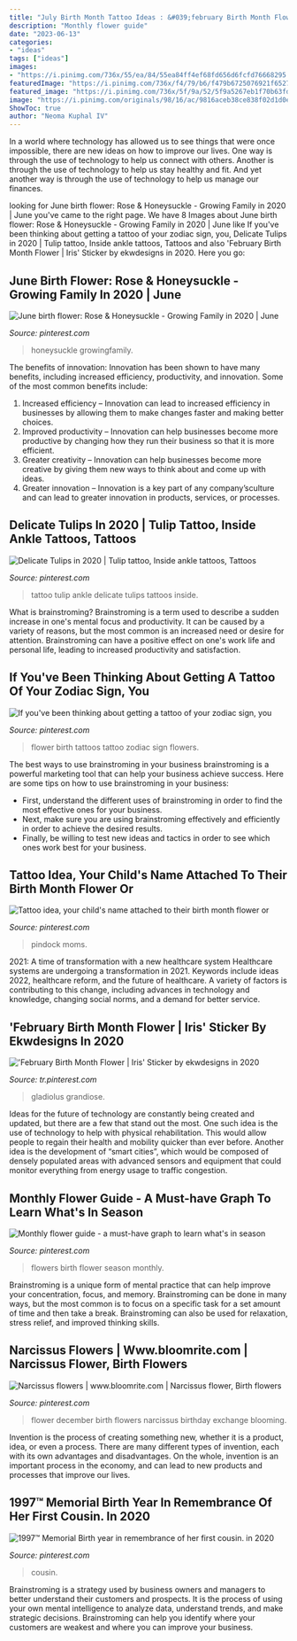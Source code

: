 ```yaml
---
title: "July Birth Month Tattoo Ideas : &#039;february Birth Month Flower"
description: "Monthly flower guide"
date: "2023-06-13"
categories:
- "ideas"
tags: ["ideas"]
images:
- "https://i.pinimg.com/736x/55/ea/84/55ea84ff4ef68fd656d6fcfd76668295.jpg"
featuredImage: "https://i.pinimg.com/736x/f4/79/b6/f479b6725076921f6527bbcb2e9a4697--december-birth-flowers-narcissus-flower.jpg"
featured_image: "https://i.pinimg.com/736x/5f/9a/52/5f9a5267eb1f70b63fd8ff5fb1bf8d55.jpg"
image: "https://i.pinimg.com/originals/98/16/ac/9816aceb38ce838f02d1d0eb4d6af884.jpg"
ShowToc: true
author: "Neoma Kuphal IV"
---
```



In a world where technology has allowed us to see things that were once impossible, there are new ideas on how to improve our lives. One way is through the use of technology to help us connect with others. Another is through the use of technology to help us stay healthy and fit. And yet another way is through the use of technology to help us manage our finances.

	

		
looking for June birth flower: Rose &amp; Honeysuckle - Growing Family in 2020 | June you've came to the right page. We have 8 Images about June birth flower: Rose &amp; Honeysuckle - Growing Family in 2020 | June like If you&#039;ve been thinking about getting a tattoo of your zodiac sign, you, Delicate Tulips in 2020 | Tulip tattoo, Inside ankle tattoos, Tattoos and also &#039;February Birth Month Flower | Iris&#039; Sticker by ekwdesigns in 2020. Here you go:
		
    
## June Birth Flower: Rose &amp; Honeysuckle - Growing Family In 2020 | June

<img loading=lazy src="https://i.pinimg.com/originals/a2/cf/8f/a2cf8f9f1754caa688f5a8294db41713.jpg" onerror="this.onerror=null;this.src='https://tse4.mm.bing.net/th?id=OIP._bWNgUbYnqg76XUWuX-spQHaMF&amp;pid=15.1';" alt="June birth flower: Rose &amp; Honeysuckle - Growing Family in 2020 | June">

_Source: pinterest.com_

>honeysuckle growingfamily. 

	

The benefits of innovation:
Innovation has been shown to have many benefits, including increased efficiency, productivity, and innovation. Some of the most common benefits include: 
1. Increased efficiency – Innovation can lead to increased efficiency in businesses by allowing them to make changes faster and making better choices. 
2. Improved productivity – Innovation can help businesses become more productive by changing how they run their business so that it is more efficient. 
3. Greater creativity – Innovation can help businesses become more creative by giving them new ways to think about and come up with ideas. 
4. Greater innovation – Innovation is a key part of any company’sculture and can lead to greater innovation in products, services, or processes.

    
## Delicate Tulips In 2020 | Tulip Tattoo, Inside Ankle Tattoos, Tattoos

<img loading=lazy src="https://i.pinimg.com/originals/57/21/f9/5721f938499f2fc9c4970ce46ce2b968.jpg" onerror="this.onerror=null;this.src='https://tse3.mm.bing.net/th?id=OIP.UeE3t25LAd9LTJn3xIVpDwHaJ4&amp;pid=15.1';" alt="Delicate Tulips in 2020 | Tulip tattoo, Inside ankle tattoos, Tattoos">

_Source: pinterest.com_

>tattoo tulip ankle delicate tulips tattoos inside. 

	

What is brainstroming?
Brainstroming is a term used to describe a sudden increase in one's mental focus and productivity. It can be caused by a variety of reasons, but the most common is an increased need or desire for attention. Brainstroming can have a positive effect on one's work life and personal life, leading to increased productivity and satisfaction.

    
## If You&#039;ve Been Thinking About Getting A Tattoo Of Your Zodiac Sign, You

<img loading=lazy src="https://i.pinimg.com/736x/29/33/83/293383bbac3e5fe7a4e27e052ad66a8a.jpg" onerror="this.onerror=null;this.src='https://tse3.mm.bing.net/th?id=OIP.FwlndTo7THxhPRo5GmQ5gQHaHa&amp;pid=15.1';" alt="If you&#039;ve been thinking about getting a tattoo of your zodiac sign, you">

_Source: pinterest.com_

>flower birth tattoos tattoo zodiac sign flowers. 

	

The best ways to use brainstroming in your business
brainstroming is a powerful marketing tool that can help your business achieve success. Here are some tips on how to use brainstroming in your business: 
- First, understand the different uses of brainstroming in order to find the most effective ones for your business. 
- Next, make sure you are using brainstroming effectively and efficiently in order to achieve the desired results. 
- Finally, be willing to test new ideas and tactics in order to see which ones work best for your business.

    
## Tattoo Idea, Your Child&#039;s Name Attached To Their Birth Month Flower Or

<img loading=lazy src="https://i.pinimg.com/originals/98/16/ac/9816aceb38ce838f02d1d0eb4d6af884.jpg" onerror="this.onerror=null;this.src='https://tse3.mm.bing.net/th?id=OIP.PxtpNsjm8p4FGl-JpbwYKAAAAA&amp;pid=15.1';" alt="Tattoo idea, your child&#039;s name attached to their birth month flower or">

_Source: pinterest.com_

>pindock moms. 

	

2021: A time of transformation with a new healthcare system
Healthcare systems are undergoing a transformation in 2021. Keywords include ideas 2022, healthcare reform, and the future of healthcare. A variety of factors is contributing to this change, including advances in technology and knowledge, changing social norms, and a demand for better service.

    
## &#039;February Birth Month Flower | Iris&#039; Sticker By Ekwdesigns In 2020

<img loading=lazy src="https://i.pinimg.com/736x/55/ea/84/55ea84ff4ef68fd656d6fcfd76668295.jpg" onerror="this.onerror=null;this.src='https://tse3.mm.bing.net/th?id=OIP.LcEuRSt20zuVPz15flSkFQHaJ3&amp;pid=15.1';" alt="&#039;February Birth Month Flower | Iris&#039; Sticker by ekwdesigns in 2020">

_Source: tr.pinterest.com_

>gladiolus grandiose. 

	

Ideas for the future of technology are constantly being created and updated, but there are a few that stand out the most. One such idea is the use of technology to help with physical rehabilitation. This would allow people to regain their health and mobility quicker than ever before. Another idea is the development of “smart cities”, which would be composed of densely populated areas with advanced sensors and equipment that could monitor everything from energy usage to traffic congestion.

    
## Monthly Flower Guide - A Must-have Graph To Learn What&#039;s In Season

<img loading=lazy src="https://i.pinimg.com/736x/f7/d2/5f/f7d25f6c0149b6a3a7e9865ec1bd3934.jpg" onerror="this.onerror=null;this.src='https://tse1.mm.bing.net/th?id=OIP.6298NuN07UVFLcsAd1AotgHaJ6&amp;pid=15.1';" alt="Monthly flower guide - a must-have graph to learn what&#039;s in season">

_Source: pinterest.com_

>flowers birth flower season monthly. 

	

Brainstroming is a unique form of mental practice that can help improve your concentration, focus, and memory. Brainstroming can be done in many ways, but the most common is to focus on a specific task for a set amount of time and then take a break. Brainstroming can also be used for relaxation, stress relief, and improved thinking skills.

    
## Narcissus Flowers | Www.bloomrite.com | Narcissus Flower, Birth Flowers

<img loading=lazy src="https://i.pinimg.com/736x/f4/79/b6/f479b6725076921f6527bbcb2e9a4697--december-birth-flowers-narcissus-flower.jpg" onerror="this.onerror=null;this.src='https://tse4.mm.bing.net/th?id=OIP.l1pdmM91AmE8owxkn18gHQHaJ4&amp;pid=15.1';" alt="Narcissus flowers | www.bloomrite.com | Narcissus flower, Birth flowers">

_Source: pinterest.com_

>flower december birth flowers narcissus birthday exchange blooming. 

	

Invention is the process of creating something new, whether it is a product, idea, or even a process. There are many different types of invention, each with its own advantages and disadvantages. On the whole, invention is an important process in the economy, and can lead to new products and processes that improve our lives.

    
## 1997™️ Memorial Birth Year In Remembrance Of Her First Cousin. In 2020

<img loading=lazy src="https://i.pinimg.com/736x/5f/9a/52/5f9a5267eb1f70b63fd8ff5fb1bf8d55.jpg" onerror="this.onerror=null;this.src='https://tse3.mm.bing.net/th?id=OIP.pmmPoCD39bVs0Qs_vFOXwwAAAA&amp;pid=15.1';" alt="1997™️ Memorial Birth year in remembrance of her first cousin. in 2020">

_Source: pinterest.com_

>cousin. 

	

Brainstroming is a strategy used by business owners and managers to better understand their customers and prospects. It is the process of using your own mental intelligence to analyze data, understand trends, and make strategic decisions. Brainstroming can help you identify where your customers are weakest and where you can improve your business.

